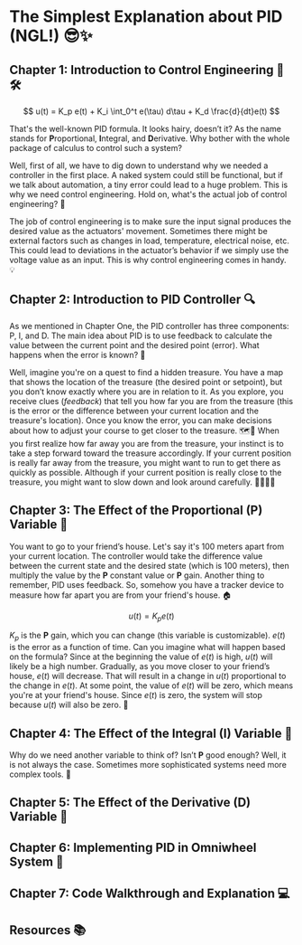 # The Simplest Explanation about PID (NGL!) 😎✨
## Chapter 1: Introduction to Control Engineering 🔧🛠️

$$
u(t) = K_p e(t) + K_i \int_0^t e(\tau) d\tau + K_d \frac{d}{dt}e(t)
$$

That's the well-known PID formula. It looks hairy, doesn’t it? As the name stands for <b>P</b>roportional, <b>I</b>ntegral, and <b>D</b>erivative. Why bother with the whole package of calculus to control such a system?

Well, first of all, we have to dig down to understand why we needed a controller in the first place. A naked system could still be functional, but if we talk about automation, a tiny error could lead to a huge problem. This is why we need control engineering. Hold on, what's the actual job of control engineering? 🤔

The job of control engineering is to make sure the input signal produces the desired value as the actuators' movement. Sometimes there might be external factors such as changes in load, temperature, electrical noise, etc. This could lead to deviations in the actuator’s behavior if we simply use the voltage value as an input. This is why control engineering comes in handy. 💡

## Chapter 2: Introduction to PID Controller 🔍

As we mentioned in Chapter One, the PID controller has three components: P, I, and D. The main idea about PID is to use feedback to calculate the value between the current point and the desired point (error). What happens when the error is known? 🧐

Well, imagine you're on a quest to find a hidden treasure. You have a map that shows the location of the treasure (the desired point or setpoint), but you don’t know exactly where you are in relation to it. As you explore, you receive clues (<i>feedback</i>) that tell you how far you are from the treasure (this is the error or the difference between your current location and the treasure's location). Once you know the error, you can make decisions about how to adjust your course to get closer to the treasure. 🗺️💎 When you first realize how far away you are from the treasure, your instinct is to take a step forward toward the treasure accordingly. If your current position is really far away from the treasure, you might want to run to get there as quickly as possible. Although if your current position is really close to the treasure, you might want to slow down and look around carefully. 🏃‍♂️🚶‍♀️

## Chapter 3: The Effect of the Proportional (P) Variable 📏

You want to go to your friend’s house. Let's say it's 100 meters apart from your current location. The controller would take the difference value between the current state and the desired state (which is 100 meters), then multiply the value by the <b>P</b> constant value or <b>P</b> gain. Another thing to remember, PID uses feedback. So, somehow you have a tracker device to measure how far apart you are from your friend's house. 🏠

$$
u(t) = K_p e(t)
$$

$K_p$ is the <b>P</b> gain, which you can change (this variable is customizable). $e(t)$ is the error as a function of time. Can you imagine what will happen based on the formula? Since at the beginning the value of $e(t)$ is high, $u(t)$ will likely be a high number. Gradually, as you move closer to your friend’s house, $e(t)$ will decrease. That will result in a change in $u(t)$ proportional to the change in $e(t)$. At some point, the value of $e(t)$ will be zero, which means you're at your friend's house. Since $e(t)$ is zero, the system will stop because $u(t)$ will also be zero. 🎯

## Chapter 4: The Effect of the Integral (I) Variable 🔄

Why do we need another variable to think of? Isn’t <b>P</b> good enough? Well, it is not always the case. Sometimes more sophisticated systems need more complex tools. 🤯

## Chapter 5: The Effect of the Derivative (D) Variable 🧮

## Chapter 6: Implementing PID in Omniwheel System 🚀

## Chapter 7: Code Walkthrough and Explanation 💻

## Resources 📚